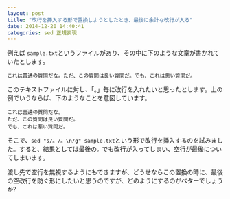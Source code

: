 ```yaml
---
layout: post
title: "改行を挿入する形で置換しようとしたとき、最後に余計な改行が入る"
date: 2014-12-20 14:40:41
categories: sed 正規表現
---
```

<p>例えば <code>sample.txt</code>というファイルがあり、その中に下のような文章が書かれていたとします。</p>

<pre><code>これは普通の質問だな。ただ、この質問は良い質問だ。でも、これは悪い質問だ。
</code></pre>

<p>このテキストファイルに対し、「。」毎に改行を入れたいと思ったとします。上の例でいうならば、下のようなことを意図しています。</p>

<pre><code>これは普通の質問だな。
ただ、この質問は良い質問だ。
でも、これは悪い質問だ。
</code></pre>

<p>そこで、<code>sed "s/。/。\n/g" sample.txt</code>という形で改行を挿入するのを試みました。すると、結果としては最後の<code>。</code>でも改行が入ってしまい、空行が最後についてしまいます。</p>

<p>渡し先で空行を無視するようにもできますが、どうせならこの置換の時に、最後の空改行を防ぐ形にしたいと思うのですが、どのようにするのがベターでしょうか?</p>
